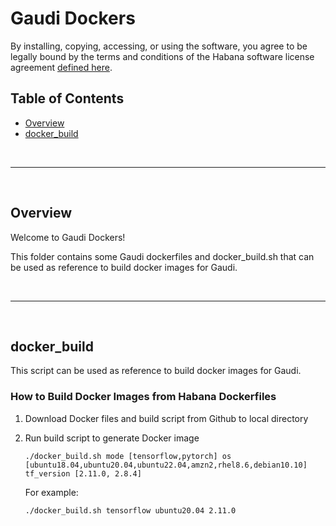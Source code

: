 # Gaudi Dockers

By installing, copying, accessing, or using the software, you agree to be legally bound by the terms and conditions of the Habana software license agreement [defined here](https://habana.ai/habana-outbound-software-license-agreement/).

## Table of Contents
  - [Overview](#overview)
  - [docker_build](#docker_build)


<br />

---

<br />

## Overview

Welcome to Gaudi Dockers!

This folder contains some Gaudi dockerfiles and docker_build.sh that can be used as reference to build docker images for Gaudi.

<br />

---

<br />

## docker_build

This script can be used as reference to build docker images for Gaudi.

### How to Build Docker Images from Habana Dockerfiles

1. Download Docker files and build script from Github to local directory

2. Run build script to generate Docker image
    ```
    ./docker_build.sh mode [tensorflow,pytorch] os [ubuntu18.04,ubuntu20.04,ubuntu22.04,amzn2,rhel8.6,debian10.10] tf_version [2.11.0, 2.8.4]
    ```
    For example:
    ```
    ./docker_build.sh tensorflow ubuntu20.04 2.11.0
    ```